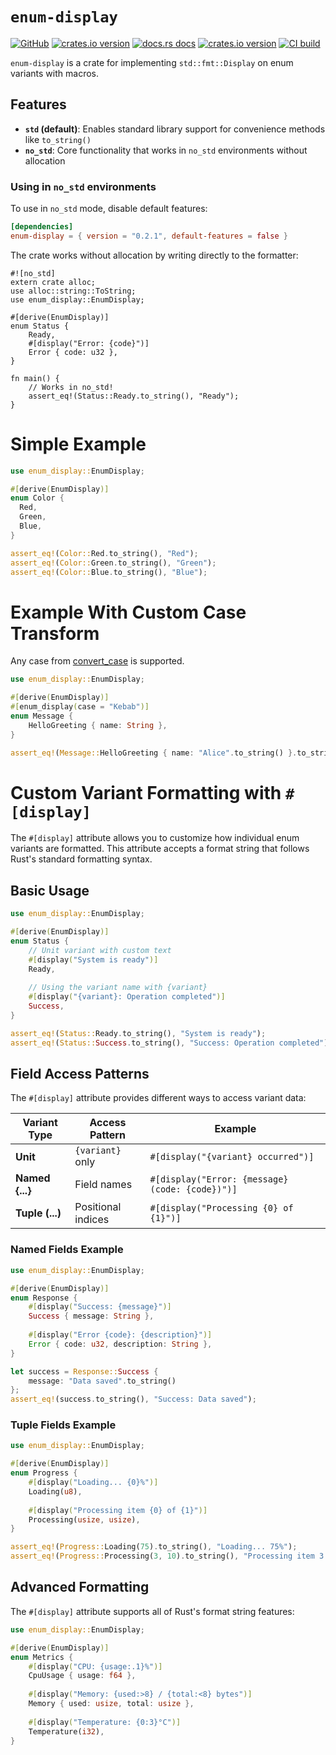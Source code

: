 # `enum-display`

[![GitHub](https://img.shields.io/badge/github-enum--display-8da0cb?logo=github)](https://github.com/SeedyROM/enum-display)
[![crates.io version](https://img.shields.io/crates/v/enum-display.svg)](https://crates.io/crates/enum-display)
[![docs.rs docs](https://docs.rs/enum-display/badge.svg)](https://docs.rs/enum-display)
[![crates.io version](https://img.shields.io/crates/l/enum-display.svg)](https://github.com/SeedyROM/enum-display/blob/main/LICENSE)
[![CI build](https://github.com/SeedyROM/enum-display/actions/workflows/rust.yml/badge.svg)](https://github.com/SeedyROM/enum-display/actions)

`enum-display` is a crate for implementing `std::fmt::Display` on enum variants with macros.

## Features

- **`std` (default)**: Enables standard library support for convenience methods like `to_string()`
- **`no_std`**: Core functionality that works in `no_std` environments without allocation

### Using in `no_std` environments

To use in `no_std` mode, disable default features:

```toml
[dependencies]
enum-display = { version = "0.2.1", default-features = false }
```

The crate works without allocation by writing directly to the formatter:

```rust,no_run
#![no_std]
extern crate alloc;
use alloc::string::ToString;
use enum_display::EnumDisplay;

#[derive(EnumDisplay)]
enum Status {
    Ready,
    #[display("Error: {code}")]
    Error { code: u32 },
}

fn main() {
    // Works in no_std!
    assert_eq!(Status::Ready.to_string(), "Ready");
}
```

# Simple Example

```rust
use enum_display::EnumDisplay;

#[derive(EnumDisplay)]
enum Color {
  Red,
  Green,
  Blue,
}

assert_eq!(Color::Red.to_string(), "Red");
assert_eq!(Color::Green.to_string(), "Green");
assert_eq!(Color::Blue.to_string(), "Blue");
```

# Example With Custom Case Transform

Any case from [convert_case](https://docs.rs/convert_case/latest/convert_case/) is supported.

```rust
use enum_display::EnumDisplay;

#[derive(EnumDisplay)]
#[enum_display(case = "Kebab")]
enum Message {
    HelloGreeting { name: String },
}

assert_eq!(Message::HelloGreeting { name: "Alice".to_string() }.to_string(), "hello-greeting");
```

# Custom Variant Formatting with `#[display]`

The `#[display]` attribute allows you to customize how individual enum variants are formatted. This attribute accepts a format string that follows Rust's standard formatting syntax.

## Basic Usage

```rust
use enum_display::EnumDisplay;

#[derive(EnumDisplay)]
enum Status {
    // Unit variant with custom text
    #[display("System is ready")]
    Ready,
    
    // Using the variant name with {variant}
    #[display("{variant}: Operation completed")]
    Success,
}

assert_eq!(Status::Ready.to_string(), "System is ready");
assert_eq!(Status::Success.to_string(), "Success: Operation completed");
```

## Field Access Patterns

The `#[display]` attribute provides different ways to access variant data:

| Variant Type  | Access Pattern | Example |
|---------------|----------------|---------|
| **Unit**      | `{variant}` only | `#[display("{variant} occurred")]` |
| **Named {...}** | Field names | `#[display("Error: {message} (code: {code})")]` |
| **Tuple (...)** | Positional indices | `#[display("Processing {0} of {1}")]` |

### Named Fields Example

```rust
use enum_display::EnumDisplay;

#[derive(EnumDisplay)]
enum Response {
    #[display("Success: {message}")]
    Success { message: String },
    
    #[display("Error {code}: {description}")]
    Error { code: u32, description: String },
}

let success = Response::Success { 
    message: "Data saved".to_string() 
};
assert_eq!(success.to_string(), "Success: Data saved");
```

### Tuple Fields Example

```rust
use enum_display::EnumDisplay;

#[derive(EnumDisplay)]
enum Progress {
    #[display("Loading... {0}%")]
    Loading(u8),
    
    #[display("Processing item {0} of {1}")]
    Processing(usize, usize),
}

assert_eq!(Progress::Loading(75).to_string(), "Loading... 75%");
assert_eq!(Progress::Processing(3, 10).to_string(), "Processing item 3 of 10");
```

## Advanced Formatting

The `#[display]` attribute supports all of Rust's format string features:

```rust
use enum_display::EnumDisplay;

#[derive(EnumDisplay)]
enum Metrics {
    #[display("CPU: {usage:.1}%")]
    CpuUsage { usage: f64 },
    
    #[display("Memory: {used:>8} / {total:<8} bytes")]
    Memory { used: usize, total: usize },
    
    #[display("Temperature: {0:3}°C")]
    Temperature(i32),
}
```
